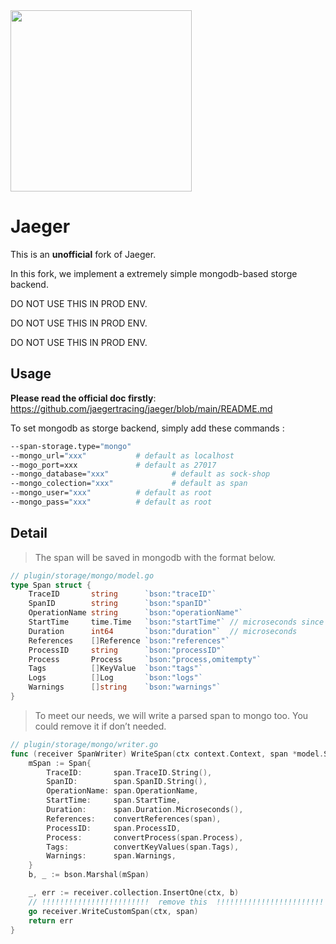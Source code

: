 <img align="centor" width="290" height="290" src="https://www.jaegertracing.io/img/jaeger-vector.svg">

# Jaeger

This is an **unofficial** fork of Jaeger.

In this fork, we implement a extremely simple mongodb-based storge backend.

DO NOT USE THIS IN PROD ENV.

DO NOT USE THIS IN PROD ENV.

DO NOT USE THIS IN PROD ENV.

## Usage

**Please read the official doc firstly**: https://github.com/jaegertracing/jaeger/blob/main/README.md

To set mongodb as storge backend, simply add these commands :

```bash
--span-storage.type="mongo"
--mongo_url="xxx" 			# default as localhost
--mogo_port=xxx 			# default as 27017
--mongo_database="xxx" 		        # default as sock-shop
--mongo_colection="xxx" 	        # default as span
--mongo_user="xxx" 			# default as root
--mongo_pass="xxx" 			# default as root
```

## Detail

>  The span will be saved in mongodb with the format below.

```go
// plugin/storage/mongo/model.go
type Span struct {
	TraceID       string      `bson:"traceID"`
	SpanID        string      `bson:"spanID"`
	OperationName string      `bson:"operationName"`
	StartTime     time.Time   `bson:"startTime"` // microseconds since Unix epoch
	Duration      int64       `bson:"duration"`  // microseconds
	References    []Reference `bson:"references"`
	ProcessID     string      `bson:"processID"`
	Process       Process     `bson:"process,omitempty"`
	Tags          []KeyValue  `bson:"tags"`
	Logs          []Log       `bson:"logs"`
	Warnings      []string    `bson:"warnings"`
}
```

> To meet our needs, we will write a parsed span to mongo too. You could remove it if don’t needed.

```go
// plugin/storage/mongo/writer.go
func (receiver SpanWriter) WriteSpan(ctx context.Context, span *model.Span) error {
	mSpan := Span{
		TraceID:       span.TraceID.String(),
		SpanID:        span.SpanID.String(),
		OperationName: span.OperationName,
		StartTime:     span.StartTime,
		Duration:      span.Duration.Microseconds(),
		References:    convertReferences(span),
		ProcessID:     span.ProcessID,
		Process:       convertProcess(span.Process),
		Tags:          convertKeyValues(span.Tags),
		Warnings:      span.Warnings,
	}
	b, _ := bson.Marshal(mSpan)

	_, err := receiver.collection.InsertOne(ctx, b)
    // !!!!!!!!!!!!!!!!!!!!!!!!  remove this  !!!!!!!!!!!!!!!!!!!!!!!!
	go receiver.WriteCustomSpan(ctx, span)
	return err
}
```

